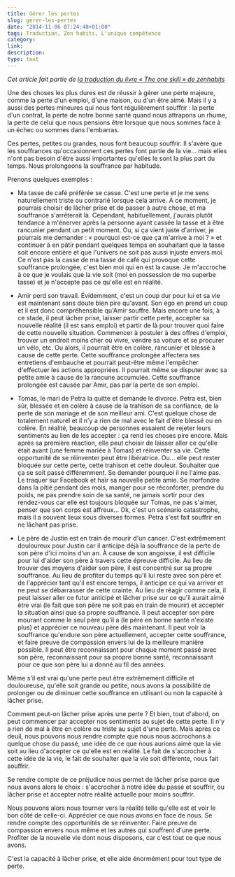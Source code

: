 ```yaml
---
title: Gérer les pertes
slug: gerer-les-pertes
date: "2014-11-06 07:24:48+01:00"
tags: Traduction, Zen habits, L'unique compétence
category: 
link: 
description: 
type: text
---
```


_Cet article fait partie de [la traduction du livre « The one skill » de zenhabits](/blog/fr/traduction-du-livre-the-one-skill-de-zenhabits/)_

Une des choses les plus dures est de réussir à gérer une perte majeure, comme la perte d'un emploi, d'une maison, ou d'un être aimé. Mais il y a aussi des pertes mineures qui nous font régulièrement souffrir : la perte d'un contrat, la perte de notre bonne santé quand nous attrapons un rhume, la perte de celui que nous pensions être lorsque que nous sommes face à un échec ou sommes dans l'embarras.
<!-- TEASER_END -->
Ces pertes, petites ou grandes, nous font beaucoup souffrir. Il s'avère que les souffrances qu'occasionnent ces pertes font partie de la vie… mais elles n'ont pas besoin d'être aussi importantes qu'elles le sont la plus part du temps. Nous prolongeons la souffrance par habitude.

Prenons quelques exemples :

- Ma tasse de café préférée se casse. C'est une perte et je me sens naturellement triste ou contrarié lorsque cela arrive. À ce moment, je pourrais choisir de lâcher prise et de passer à autre chose, et ma souffrance s'arrêterait là. Cependant, habituellement, j'aurais plutôt tendance à m'énerver après la personne ayant cassée la tasse et à être rancunier pendant un petit moment. Ou, si ça vient juste d'arriver, je pourrais me demander : « pourquoi est-ce que ça m'arrive à moi ? » et continuer à en pâtir pendant quelques temps en souhaitant que la tasse soit encore entière et que l'univers ne soit pas aussi injuste envers moi. Ce n'est pas la casse de ma tasse de café qui provoque cette souffrance prolongée, c'est bien moi qui en est la cause. Je m'accroche à ce que je voulais que la vie soit (moi en possession de ma superbe tasse) et je n'accepte pas ce qu'elle est en réalité.

- Amir perd son travail. Évidemment, c'est un coup dur pour lui et sa vie est maintenant sans doute bien pire qu'avant. Son égo en prend un coup et il est donc compréhensible qu'Amir souffre. Mais encore une fois, à ce stade, il peut lâcher prise, laisser partir cette perte, accepter sa nouvelle réalité (il est sans emploi) et partir de là pour trouver quoi faire de cette nouvelle situation. Commencer à postuler à des offres d'emploi, trouver un endroit moins cher où vivre, vendre sa voiture et se procurer un vélo, etc. Ou alors, il pourrait être en colère, rancunier et blessé à cause de cette perte. Cette souffrance prolongée affectera ses entretiens d'embauche et pourrait peut-être même l'empêcher d'effectuer les actions appropriées. Il pourrait même se disputer avec sa petite amie à cause de la rancune accumulée. Cette souffrance prolongée est causée par Amir, pas par la perte de son emploi.

- Tomas, le mari de Petra la quitte et demande le divorce. Petra est, bien sûr, blessée et en colère à cause de la trahison de sa confiance, de la perte de son mariage et de son meilleur ami. C'est quelque chose de totalement naturel et il n'y a rien de mal avec le fait d'être blessé ou en colère. En réalité, beaucoup de personnes essaient de rejeter leurs sentiments au lien de les accepter : ça rend les choses pire encore. Mais après sa première réaction, elle peut choisir de laisser aller ce qu'elle était avant (une femme mariée à Tomas) et réinventer sa vie. Cette opportunité de se réinventer peut être libératrice. Ou… elle peut rester bloquée sur cette perte, cette trahison et cette douleur. Souhaiter que ça se soit passé différemment. Se demander pourquoi il ne l'aime pas. Le traquer sur Facebook et haïr sa nouvelle petite amie. Se morfondre dans la pitié pendant des mois, manger pour se réconforter, prendre du poids, ne pas prendre soin de sa santé, ne jamais sortir pour des rendez-vous car elle est toujours bloquée sur Tomas, ne pas s'aimer, penser que son corps est affreux… Ok, c'est un scénario catastrophe, mais il a souvent lieux sous diverses formes. Petra s'est fait souffrir en ne lâchant pas prise.

- Le père de Justin est en train de mourir d'un cancer. C'est extrêmement douloureux pour Justin car il anticipe déjà la souffrance de la perte de son père d'ici moins d'un an. À cause de son angoisse, il est difficile pour lui d'aider son père à travers cette épreuve difficile. Au lieu de trouver des moyens d'aider son père, il est concentré sur sa propre souffrance. Au lieu de profiter du temps qu'il lui reste avec son père et de l'apprécier tant qu'il est encore temps, il anticipe ce qui va arriver et ne peut se débarrasser de cette crainte. Au lieu de réagir comme cela, il peut laisser aller ce futur anticipé et lâcher prise sur ce qu'il aurait aimé être vrai (le fait que son père ne soit pas en train de mourir) et accepter la situation ainsi que sa propre souffrance. Il peut accepter son père mourant comme le seul père qu'il a (le père en bonne santé n'existe plus) et apprécier ce nouveau père dès maintenant. Il peut voir la souffrance qu'endure son père actuellement, accepter cette souffrance, et faire preuve de compassion envers lui de la meilleure manière possible. Il peut être reconnaissant pour chaque moment passé avec son père, reconnaissant pour sa propre bonne santé, reconnaissant pour ce que son père lui a donné au fil des années.

Même s'il est vrai qu'une perte peut être extrêmement difficile et douloureuse, qu'elle soit grande ou petite, nous avons la possibilité de prolonger ou de diminuer cette souffrance en utilisant ou non la capacité à lâcher prise.

Comment peut-on lâcher prise après une perte ? Et bien, tout d'abord, on peut commencer par accepter nos sentiments au sujet de cette perte. Il n'y a rien de mal à être en colère ou triste au sujet d'une perte. Mais après ce deuil, nous pouvons nous rendre compte que nous nous accrochons à quelque chose du passé, une idée de ce que nous aurions aimé que la vie soit au lieu d'accepter ce qu'elle est en réalité. Le fait de s'accrocher à cette idée de la vie, le fait de souhaiter que la vie soit différente, nous fait souffrir.

Se rendre compte de ce préjudice nous permet de lâcher prise parce que nous avons alors le choix : s'accrocher à notre idée du passé et souffrir, ou lâcher prise et accepter notre réalité actuelle pour moins souffrir.

Nous pouvons alors nous tourner vers la réalité telle qu'elle est et voir le bon côté de celle-ci. Apprécier ce que nous avons en face de nous. Se rendre compte des opportunités de se réinventer. Faire preuve de compassion envers nous même et les autres qui souffrent d'une perte. Profiter de la nouvelle vie dont nous disposons, car c'est tout ce que nous avons.

C'est la capacité à lâcher prise, et elle aide énormément pour tout type de perte.

